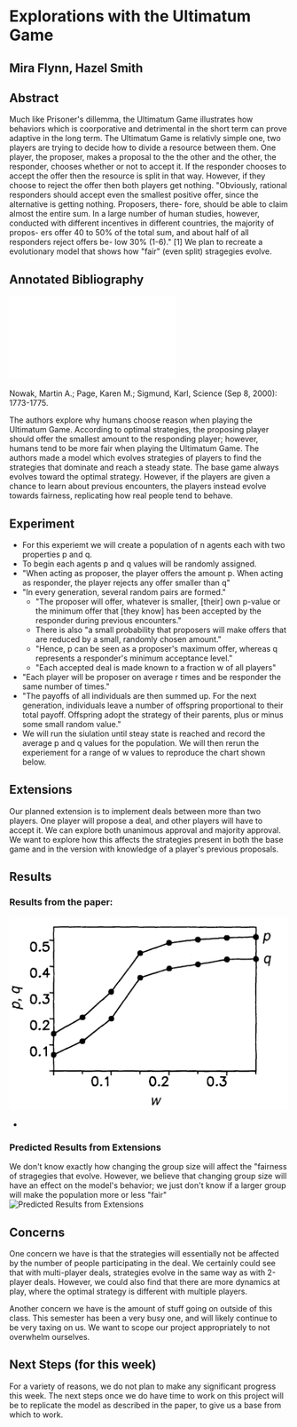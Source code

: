 # Explorations with the Ultimatum Game
## Mira Flynn, Hazel Smith

## Abstract

Much like Prisoner's dillemma, the Ultimatum Game illustrates how behaviors which is coorporative and detrimental in the short term can prove adaptive in the long term. The Ultimatum Game is relativly simple one, two players are trying to decide how to divide a resource between them. One player, the proposer, makes a proposal to the the other and the other, the responder, chooses whether or not to accept it. If the responder chooses to accept the offer then the resource is split in that way. However, if they choose to reject the offer then both players get nothing. "Obviously, rational responders should accept even the smallest positive offer, since the alternative is getting nothing. Proposers, there- fore, should be able to claim almost the entire sum. In a large number of human studies, however, conducted with different incentives in different countries, the majority of propos- ers offer 40 to 50% of the total sum, and about half of all responders reject offers be- low 30% (1-6)." [1] We plan to recreate a evolutionary model that shows how "fair" (even split) stragegies evolve. 

## Annotated Bibliography

![Collective dynamics of `small-world' networks](../Original_Paper.pdf)

Nowak, Martin A.; Page, Karen M.; Sigmund, Karl, Science (Sep 8, 2000): 1773-1775. 

The authors explore why humans choose reason when playing the Ultimatum Game. According to optimal strategies, the proposing player should offer the smallest amount to the responding player; however, humans tend to be more fair when playing the Ultimatum Game. The authors made a model which evolves strategies of players to find the strategies that dominate and reach a steady state. The base game always evolves toward the optimal strategy. However, if the players are given a chance to learn about previous encounters, the players instead evolve towards fairness, replicating how real people tend to behave.


## Experiment

- For this experiemt we will create a population of n agents each with two properties p and q.
- To begin each agents p and q values will be randomly assigned. 
- "When acting as proposer, the player offers the amount p. When acting as responder, the player rejects any offer smaller than q"
- "In every generation, several random pairs are formed."
	- "The proposer will offer, whatever is smaller, [their] own p-value or the minimum offer that [they know] has been accepted by the responder during previous encounters."
	- There is also "a small probability that proposers will make offers that are reduced by a small, randomly chosen amount."
	- "Hence, p can be seen as a proposer's maximum offer, whereas q represents a responder's minimum acceptance level."
	- "Each accepted deal is made known to a fraction w of all players" 
- "Each player will be proposer on average r times and be responder the same number of times."
- "The payoffs of all individuals are then summed up. For the next generation, individuals leave a number of offspring proportional to their total payoff. Offspring adopt the strategy of their parents, plus or minus some small random value."
- We will run the siulation until steay state is reached and record the average p and q values for the population. We will then rerun the experiement for a range of w values to reproduce the chart shown below.

## Extensions

Our planned extension is to implement deals between more than two players. One player will propose a deal, and other players will have to accept it. We can explore both unanimous approval and majority approval. We want to explore how this affects the strategies present in both the base game and in the version with knowledge of a player's previous proposals. 

## Results
### Results from the paper:

![Results From Paper](images/Expected_Results.jpg)

-
### Predicted Results from Extensions
We don't know exactly how changing the group size will affect the "fairness of stragegies that evolve. However, we believe that changing group size will have an effect on the model's behavior; we just don't know if a larger group will make the population more or less "fair"
![Predicted Results from Extensions](images/Extension_Expected_Results.jpg)


## Concerns

One concern we have is that the strategies will essentially not be affected by the number of people participating in the deal. We certainly could see that with multi-player deals, strategies evolve in the same way as with 2-player deals. However, we could also find that there are more dynamics at play, where the optimal strategy is different with multiple players. 

Another concern we have is the amount of stuff going on outside of this class. This semester has been a very busy one, and will likely continue to be very taxing on us. We want to scope our project appropriately to not overwhelm ourselves. 


## Next Steps (for this week)

For a variety of reasons, we do not plan to make any significant progress this week. The next steps once we do have time to work on this project will be to replicate the model as described in the paper, to give us a base from which to work. 



